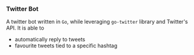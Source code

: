 ### Twitter Bot

A twitter bot written in `Go`, while leveraging `go-twitter` library and Twitter's API. It is able to

- automatically reply to tweets
- favourite tweets tied to a specific hashtag
